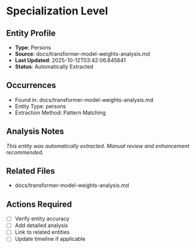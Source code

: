 # Specialization Level

## Entity Profile
- **Type**: Persons
- **Source**: docs/transformer-model-weights-analysis.md
- **Last Updated**: 2025-10-12T03:42:06.645641
- **Status**: Automatically Extracted

## Occurrences
- Found in: docs/transformer-model-weights-analysis.md
- Entity Type: persons
- Extraction Method: Pattern Matching

## Analysis Notes
*This entity was automatically extracted. Manual review and enhancement recommended.*

## Related Files
- docs/transformer-model-weights-analysis.md

## Actions Required
- [ ] Verify entity accuracy
- [ ] Add detailed analysis
- [ ] Link to related entities
- [ ] Update timeline if applicable
